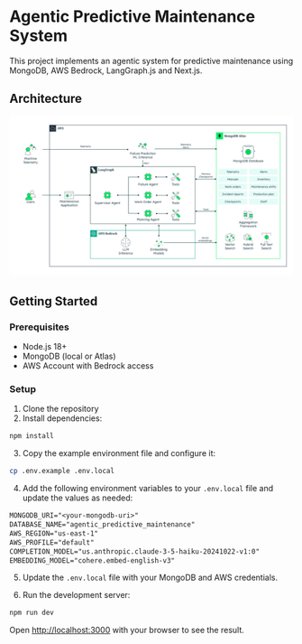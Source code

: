 # Agentic Predictive Maintenance System

This project implements an agentic system for predictive maintenance using MongoDB, AWS Bedrock, LangGraph.js and Next.js.

## Architecture

![High Level Architecture](public/img/high-level-architecture.svg)

## Getting Started

### Prerequisites

- Node.js 18+
- MongoDB (local or Atlas)
- AWS Account with Bedrock access

### Setup

1. Clone the repository
2. Install dependencies:

```bash
npm install
```

3. Copy the example environment file and configure it:

```bash
cp .env.example .env.local
```

4. Add the following environment variables to your `.env.local` file and update the values as needed:

```env
MONGODB_URI="<your-mongodb-uri>"
DATABASE_NAME="agentic_predictive_maintenance"
AWS_REGION="us-east-1"
AWS_PROFILE="default"
COMPLETION_MODEL="us.anthropic.claude-3-5-haiku-20241022-v1:0"
EMBEDDING_MODEL="cohere.embed-english-v3"
```

5. Update the `.env.local` file with your MongoDB and AWS credentials.

6. Run the development server:

```bash
npm run dev
```

Open [http://localhost:3000](http://localhost:3000) with your browser to see the result.
